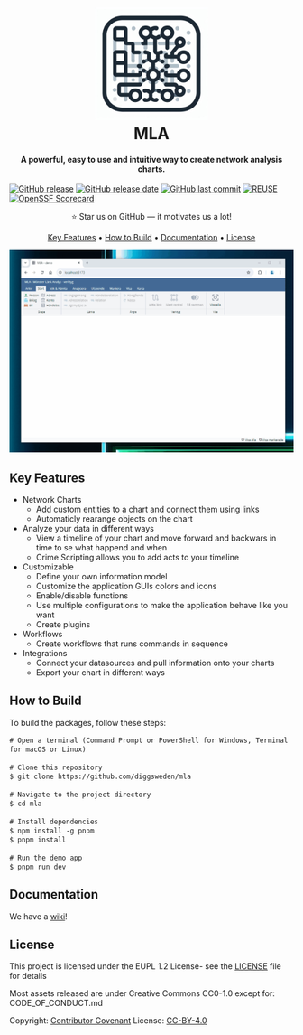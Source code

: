 <!--
SPDX-FileCopyrightText: 2024 Skatteverket - Swedish Tax Agency

SPDX-License-Identifier: CC0-1.0
-->

<a name="top"></a>
<h1 align="center">
  <br>
  <img src="https://github.com/diggsweden/mla/blob/main/assets/icon.png" alt="MLA" width="200">
  <br>
  MLA
  <br>
</h1>

<h4 align="center">A powerful, easy to use and intuitive way to create network analysis charts.</h4>

  [![GitHub release](https://img.shields.io/github/v/release/diggsweden/mla?style=for-the-badge)](#)
  [![GitHub release date](https://img.shields.io/github/release-date/diggsweden/mla?style=for-the-badge)](#)
  [![GitHub last commit](https://img.shields.io/github/last-commit/diggsweden/mla?style=for-the-badge)](#)
  [![REUSE](https://img.shields.io/badge/dynamic/json?url=https%3A%2F%2Fapi.reuse.software%2Fstatus%2Fgithub.com%2Fdiggsweden%2Fmla&query=status&style=for-the-badge&label=REUSE)](https://api.reuse.software/info/github.com/diggsweden/mla)
  [![OpenSSF Scorecard](https://api.scorecard.dev/projects/github.com/diggsweden/mla/badge?style=for-the-badge)](https://scorecard.dev/viewer/?uri=github.com/diggsweden/mla)

<p align="center">
⭐ Star us on GitHub — it motivates us a lot!
</p>

<p align="center">
  <a href="#key-features">Key Features</a> •
  <a href="#how-to-build">How to Build</a> •
  <a href="#documentation">Documentation</a> •
  <a href="#license">License</a>
</p>

![screenshot](https://github.com/diggsweden/mla/blob/main/assets/mla_demo.gif)

## Key Features

* Network Charts
  - Add custom entities to a chart and connect them using links
  - Automaticly rearange objects on the chart
* Analyze your data in different ways
  - View a timeline of your chart and move forward and backwars in time to se what happend and when
  - Crime Scripting allows you to add acts to your timeline
* Customizable
  - Define your own information model
  - Customize the application GUIs colors and icons
  - Enable/disable functions
  - Use multiple configurations to make the application behave like you want
  - Create plugins
* Workflows
  - Create workflows that runs commands in sequence
* Integrations
  - Connect your datasources and pull information onto your charts
  - Export your chart in different ways

## How to Build

To build the packages, follow these steps:

```shell
# Open a terminal (Command Prompt or PowerShell for Windows, Terminal for macOS or Linux)

# Clone this repository
$ git clone https://github.com/diggsweden/mla

# Navigate to the project directory
$ cd mla

# Install dependencies
$ npm install -g pnpm
$ pnpm install

# Run the demo app
$ pnpm run dev
```

## Documentation
We have a <a href="https://github.com/diggsweden/mla/wiki">wiki</a>!

## License

This project is licensed under the EUPL 1.2 License- see the [LICENSE](https://github.com/diggsweden/mla/blob/main/LICENSE) file for details

Most assets released are under Creative Commons CC0-1.0 except for:
CODE_OF_CONDUCT.md

Copyright: [Contributor Covenant](https://www.contributor-covenant.org/)
License: [CC-BY-4.0](https://creativecommons.org/licenses/by/4.0/)
